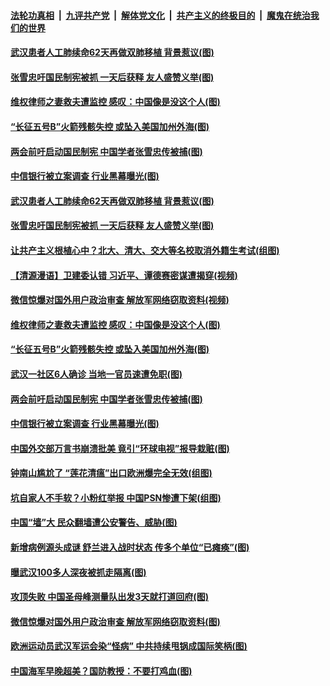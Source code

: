

####  [法轮功真相](../../../../basic/blob/master/README.md?t=05121531) &nbsp;|&nbsp; [九评共产党](../../../../9ping.md/blob/master/README.md?t=05121531) &nbsp;|&nbsp; [解体党文化](../../../../jtdwh.md/blob/master/README.md?t=05121531)  &nbsp;|&nbsp; [共产主义的终极目的](../../../../gczydzjmd.md/blob/master/README.md?t=05121531) &nbsp;|&nbsp; [魔鬼在统治我们的世界](../../../../mgztzwmdsj.md/blob/master/README.md?t=05121531) 

#### [武汉患者人工肺续命62天再做双肺移植 背景惹议(图)](../pages/p1/932951.md?t=05121531) 

#### [张雪忠吁国民制宪被抓 一天后获释 友人盛赞义举(图)](../pages/p1/932979.md?t=05121531) 

#### [维权律师之妻救夫遭监控 感叹：中国像是没这个人(图)](../pages/p1/932816.md?t=05121531) 

#### [“长征五号B”火箭残骸失控 或坠入美国加州外海(图)](../pages/p1/932920.md?t=05121531) 

#### [两会前吁启动国民制宪 中国学者张雪忠传被捕(图)](../pages/p1/932900.md?t=05121531) 

#### [中信银行被立案调查 行业黑幕曝光(图)](../pages/p1/932892.md?t=05121531) 

#### [武汉患者人工肺续命62天再做双肺移植 背景惹议(图)](../pages/p1/932951.md?t=05121531) 

#### [张雪忠吁国民制宪被抓 一天后获释 友人盛赞义举(图)](../pages/p1/932979.md?t=05121531) 

#### [让共产主义根植心中？北大、清大、交大等名校取消外籍生考试(组图)](../pages/p1/932935.md?t=05121531) 

#### [【清源漫语】卫建委认错 习近平、谭德赛密谋遭揭穿(视频)](../pages/p1/932937.md?t=05121531) 

#### [微信惊爆对国外用户政治审查 解放军网络窃取资料(视频)](../pages/p1/932901.md?t=05121531) 

#### [维权律师之妻救夫遭监控 感叹：中国像是没这个人(图)](../pages/p1/932816.md?t=05121531) 

#### [“长征五号B”火箭残骸失控 或坠入美国加州外海(图)](../pages/p1/932920.md?t=05121531) 

#### [武汉一社区6人确诊 当地一官员速遭免职(图)](../pages/p1/932917.md?t=05121531) 

#### [两会前吁启动国民制宪 中国学者张雪忠传被捕(图)](../pages/p1/932900.md?t=05121531) 

#### [中信银行被立案调查 行业黑幕曝光(图)](../pages/p1/932892.md?t=05121531) 

#### [中国外交部万言书崩溃批美 竟引“环球电视”报导栽赃(图)](../pages/p1/932846.md?t=05121531) 

#### [钟南山尴尬了 “莲花清瘟”出口欧洲爆完全无效(组图)](../pages/p1/932832.md?t=05121531) 

#### [坑自家人不手软？小粉红举报 中国PSN惨遭下架(组图)](../pages/p1/932828.md?t=05121531) 

#### [中国“墙”大 民众翻墙遭公安警告、威胁(图)](../pages/p1/932830.md?t=05121531) 

#### [新增病例源头成谜 舒兰进入战时状态 传多个单位“已瘫痪”(图)](../pages/p1/932815.md?t=05121531) 

#### [曝武汉100多人深夜被抓走隔离(图)](../pages/p1/932722.md?t=05121531) 

#### [攻顶失败 中国圣母峰测量队出发3天就打道回府(图)](../pages/p1/932813.md?t=05121531) 

#### [微信惊爆对国外用户政治审查 解放军网络窃取资料(图)](../pages/p1/932721.md?t=05121531) 

#### [欧洲运动员武汉军运会染“怪病” 中共持续甩锅成国际笑柄(图)](../pages/p1/932726.md?t=05121531) 

#### [中国海军早晚超美？国防教授：不要打鸡血(图)](../pages/p1/932729.md?t=05121531) 

